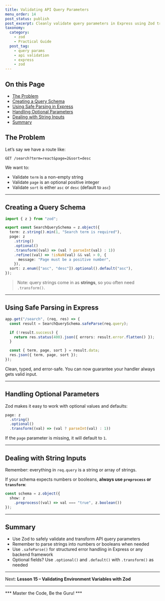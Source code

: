 ```yaml
---
title: Validating API Query Parameters
menu_order: 14
post_status: publish
post_excerpt: Cleanly validate query parameters in Express using Zod transformations.
taxonomy:
  category:
    - zod
    - Practical Guide
  post_tag:
    - query params
    - api validation
    - express
    - zod
---
```


<div class="toc" markdown="1">

## On this Page

- [The Problem](#the-problem)
- [Creating a Query Schema](#creating-a-query-schema)
- [Using Safe Parsing in Express](#using-safe-parsing-in-express)
- [Handling Optional Parameters](#handling-optional-parameters)
- [Dealing with String Inputs](#dealing-with-string-inputs)
- [Summary](#summary)

</div>

<div class="guru-main" markdown="1">

## The Problem

Let’s say we have a route like:

```
GET /search?term=react&page=2&sort=desc
```

We want to:
- Validate `term` is a non-empty string
- Validate `page` is an optional positive integer
- Validate `sort` is either `asc` or `desc` (default to `asc`)

---

## Creating a Query Schema

```ts
import { z } from "zod";

export const SearchQuerySchema = z.object({
  term: z.string().min(1, "Search term is required"),
  page: z
    .string()
    .optional()
    .transform((val) => (val ? parseInt(val) : 1))
    .refine((val) => !isNaN(val) && val > 0, {
      message: "Page must be a positive number",
    }),
  sort: z.enum(["asc", "desc"]).optional().default("asc"),
});
```

> Note: query strings come in as **strings**, so you often need `.transform()`.

---

## Using Safe Parsing in Express

```ts
app.get("/search", (req, res) => {
  const result = SearchQuerySchema.safeParse(req.query);

  if (!result.success) {
    return res.status(400).json({ errors: result.error.flatten() });
  }

  const { term, page, sort } = result.data;
  res.json({ term, page, sort });
});
```

Clean, typed, and error-safe. You can now guarantee your handler always gets valid input.

---

## Handling Optional Parameters

Zod makes it easy to work with optional values and defaults:

```ts
page: z
  .string()
  .optional()
  .transform((val) => (val ? parseInt(val) : 1))
```

If the `page` parameter is missing, it will default to `1`.

---

## Dealing with String Inputs

Remember: everything in `req.query` is a string or array of strings.

If your schema expects numbers or booleans, **always use `preprocess` or `transform`**:

```ts
const schema = z.object({
  show: z
    .preprocess((val) => val === "true", z.boolean())
});
```

---

## Summary

- Use Zod to safely validate and transform API query parameters
- Remember to parse strings into numbers or booleans when needed
- Use `.safeParse()` for structured error handling in Express or any backend framework
- Optional fields? Use `.optional()` and `.default()` with `.transform()` as needed

---

Next: **Lesson 15 – Validating Environment Variables with Zod**

---

*** Master the Code, Be the Guru! ***

</div>
